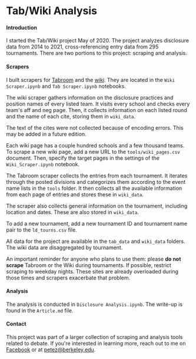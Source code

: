 # Tab/Wiki Analysis

#### Introduction

I started the Tab/Wiki project May of 2020. The project analyzes disclosure data from 2014 to 2021, cross-referencing entry data from 295 tournaments. There are two portions to this project: scraping and analysis.

#### Scrapers

I built scrapers for [Tabroom](http://tabroom.com/) and the [wiki](https://hsld.debatecoaches.org/). They are located in the `Wiki Scraper.ipynb` and `Tab Scraper.ipynb` notebooks.

The wiki scraper gathers information on the disclosure practices and position names of every listed team. It visits every school and checks every team's aff and neg page. Then, it collects information on each listed round and the name of each cite, storing them in `wiki_data`.

The text of the cites were not collected because of encoding errors. This may be added in a future edition.

Each wiki page has a couple hundred schools and a few thousand teams. To scrape a new wiki page, add a new URL to the `tools/wiki_pages.csv` document. Then, specify the target pages in the settings of the `Wiki_Scraper.ipynb` notebook.

The Tabroom scraper collects the entries from each tournament. It iterates through the posted divisions and categorizes them according to the event name lists in the `tools` folder. It then collects all the available information from each page of entries and stores these in `wiki_data`.

The scraper also collects general information on the tournament, including location and dates. These are also stored in `wiki_data`.

To add a new tournament, add a new tournament ID and tournament name pair to the `ld_tourns.csv` file.

All data for the project are available in the `tab_data` and `wiki_data` folders. The wiki data are disaggregated by tournament. 

An important reminder for anyone who plans to use them: please **do not scrape** Tabroom or the Wiki during tournaments. If possible, restrict scraping to weekday nights. These sites are already overloaded during those times and scrapers exacerbate that problem.

#### Analysis

The analysis is conducted in `Disclosure Analysis.ipynb`. The write-up is found in the `Article.md` file.

#### Contact

This project was part of a larger collection of scraping and analysis tools related to debate. If you're interested in learning more, reach out to me on [Facebook](https://www.facebook.com/petejzh/) or at [petez@berkeley.edu](mailto:petez@berkeley.edu).
